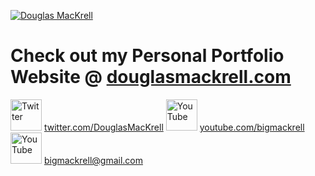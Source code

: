 [![Douglas MacKrell](https://www.douglasmackrell.com/Doug-Portfolio-Social.png)](https://dougmackrell.com)

# Check out my Personal Portfolio Website @ [douglasmackrell.com](https://douglasmackrell.com)

<!-- [![Twitter](https://dougs-crossing-game.netlify.app/twitter.svg =50x50)](https://twitter.com/DouglasMacKrell) [![YouTube](https://dougs-crossing-game.netlify.app/youtube.svg =50x50)](https://youtube.com/bigmackrell) [![Email](https://dougs-crossing-game.netlify.app/gmail.svg =50x50)](bigmackrell+github@gmail.com) -->

<a href="https://twitter.com/DouglasMacKrell"><img src="https://dougs-crossing-game.netlify.app/twitter.svg" alt="Twitter" width="50" height="50" fill="#1DA1F2" /></a> [twitter.com/DouglasMacKrell](https://twitter.com/DouglasMacKrell)
<a href="https://youtube.com/bigmackrell"><img src="https://dougs-crossing-game.netlify.app/youtube.svg" alt="YouTube" width="50" height="50" fill="#FF0000" /></a> [youtube.com/bigmackrell](https://youtube.com/bigmackrell)
<a href="mailto:bigmackrell+github@gmail.com?subject=[GitHub]"><img src="https://dougs-crossing-game.netlify.app/gmail.svg" alt="YouTube" width="50" height="50" fill="#FF0000" /></a> [bigmackrell@gmail.com](mailto:bigmackrell+github@gmail.com?subject=[GitHub])